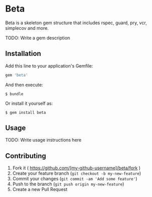 # Beta

Beta is a skeleton gem structure that includes rspec, guard, pry, vcr, simplecov and more.

TODO: Write a gem description

## Installation

Add this line to your application's Gemfile:

```ruby
gem 'beta'
```

And then execute:

    $ bundle

Or install it yourself as:

    $ gem install beta

## Usage

TODO: Write usage instructions here

## Contributing

1. Fork it ( https://github.com/[my-github-username]/beta/fork )
2. Create your feature branch (`git checkout -b my-new-feature`)
3. Commit your changes (`git commit -am 'Add some feature'`)
4. Push to the branch (`git push origin my-new-feature`)
5. Create a new Pull Request
